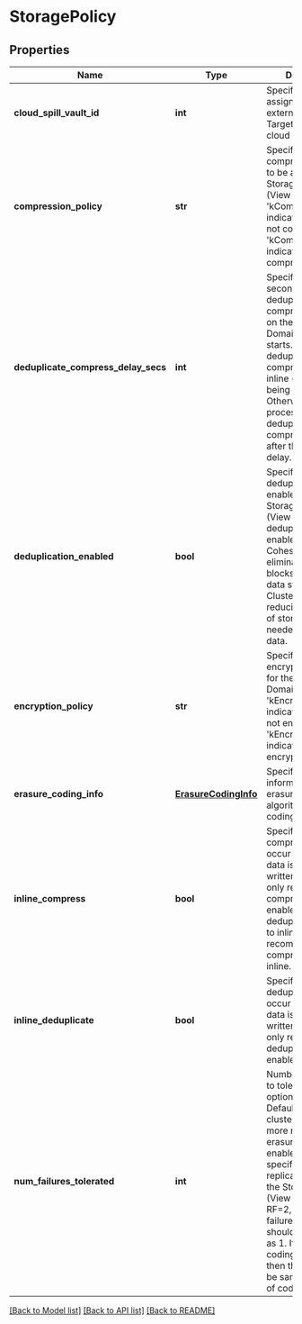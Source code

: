 # StoragePolicy

## Properties
Name | Type | Description | Notes
------------ | ------------- | ------------- | -------------
**cloud_spill_vault_id** | **int** | Specifies the vault id assigned for an external Storage Target to facilitate cloud spill. | [optional] 
**compression_policy** | **str** | Specifies the compression setting to be applied to a Storage Domain (View Box). &#39;kCompressionNone&#39; indicates that data is not compressed. &#39;kCompressionLow&#39; indicates that data is compressed. | [optional] 
**deduplicate_compress_delay_secs** | **int** | Specifies the time in seconds when deduplication and compression of data on the Storage Domain (View Box) starts. If set to 0, deduplication and compression is done inline (as the data is being written). Otherwise, post-process deduplication and compression is done after the specified delay. | [optional] 
**deduplication_enabled** | **bool** | Specifies if deduplication is enabled for the Storage Domain (View Box). If deduplication is enabled, the Cohesity Cluster eliminates duplicate blocks of repeating data stored on the Cluster thus reducing the amount of storage space needed to store data. | [optional] 
**encryption_policy** | **str** | Specifies the encryption setting for the Storage Domain (View Box). &#39;kEncryptionNone&#39; indicates the data is not encrypted. &#39;kEncryptionStrong&#39; indicates the data is encrypted. | [optional] 
**erasure_coding_info** | [**ErasureCodingInfo**](ErasureCodingInfo.md) | Specifies information about erasure coding algorithm if erasure coding is enabled. | [optional] 
**inline_compress** | **bool** | Specifies if compression should occur inline (as the data is being written). This field is only relevant if compression is enabled. If deduplication is set to inline, Cohesity recommends setting compression to inline. | [optional] 
**inline_deduplicate** | **bool** | Specifies if deduplication should occur inline (as the data is being written). This field is only relevant if deduplication is enabled. | [optional] 
**num_failures_tolerated** | **int** | Number of failures to tolerate. This is an optional field. Default value is 1 for cluster having 3 or more nodes. If erasure coding is not enabled, then this specifies the replication factor for the Storage Domain (View Box). For RF&#x3D;2, number of failures to tolerate should be specified as 1. If erasure coding is enabled, then this value will be same as number of coded stripes. | [optional] 

[[Back to Model list]](../README.md#documentation-for-models) [[Back to API list]](../README.md#documentation-for-api-endpoints) [[Back to README]](../README.md)


